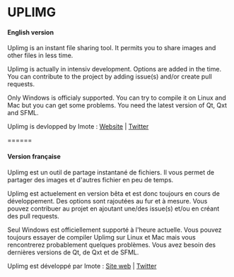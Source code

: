 # UPLIMG


#### English version

Uplimg is an instant file sharing tool.
It permits you to share images and other files in less time.

Uplimg is actually in intensiv development. Options are added in the time. You can contribute to the project by adding issue(s) and/or create pull requests.

Only Windows is officialy supported. You can try to compile it on Linux and Mac but you can get some problems. You need the latest version of Qt, Qxt and SFML.

Uplimg is devlopped by Imote : [Website](http://www.imote.eu/)  |  [Twitter](https://twitter.com/_MartinH_)

======
#### Version française

Uplimg est un outil de partage instantané de fichiers.
Il vous permet de partager des images et d'autres fichier en peu de temps.

Uplimg est actuelement en version bêta et est donc toujours en cours de développement. Des options sont rajoutées au fur et à mesure. Vous pouvez contribuer au projet en ajoutant une/des issue(s) et/ou en créant des pull requests.

Seul Windows est officiellement supporté à l'heure actuelle. Vous pouvez toujours essayer de compiler Uplimg sur Linux et Mac mais vous rencontrerez probablement quelques problèmes. Vous avez besoin des dernières versions de Qt, de Qxt et de SFML.

Uplimg est développé par Imote : [Site web](http://www.imote.eu/)  |  [Twitter](https://twitter.com/_MartinH_)
